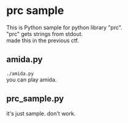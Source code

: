 # prc sample  
This is Python sample for python library "prc".  
"prc" gets strings from stdout.  
made this in the previous ctf.

## amida.py
`./amida.py`  
you can play amida.

## prc_sample.py
it's just sample. don't work.
